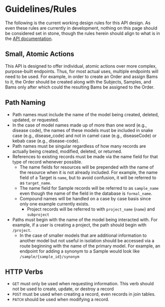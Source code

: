 # Guidelines/Rules

The following is the current working design rules for this API design. As even
these rules are currently in development, nothing on this page should be
considered set in stone, though the rules herein should align to what is in
the [API documentation](/bam_refactor-api/documentation).

## Small, Atomic Actions

This API is designed to offer individual, atomic actions over more complex,
purpose-built endpoints. Thus, for most actual uses, multiple endpoints will
need to be used. For example, in order to create an Order and assign Bams to it,
the Order should be created along with the Subjects, Samples, and Bams only after
which could the resulting Bams be assigned to the Order.

## Path Naming

- Path names must include the name of the model being created, deleted, updated,
or requested.
- In the case of model names made up of more than one word (e.g., disease code),
  the names of these models must be included in snake case (e.g., disease_code)
  and not in camel case (e.g., diseaseCode) or kebab case (e.g., disease-code).
- Path names must be singular regardless of how many records are actually being
  created, modified, deleted, or returned.
- References to existing records must be made via the name field for that type
  of record whenever possible.
  - The name fields for resources will be prepended with the name of the resource
    when it is not already included. For example, the name field of a Target is
    `name`, but to avoid confusion, it will be referred to as `target_name`.
  - The name field for Sample records will be referred to as `sample_name` even
    though the name of the field in the database is `formal_name`.
  - Compound names will be handled on a case by case basis since only one example
    currently exists.
    - Project records will be referred to with `project_name` (`name`) and
      `subproject`
- Paths must begin with the name of the model being interacted with. For example,
  if a user is creating a project, the path should begin with `/project`.
  - In the case of smaller models that are additional information to another
    model but not useful in isolation should be accessed via a route beginning
    with the name of the primary model. For example, an endpoint for adding a
    synonym to a Sample would look like `/sample/{sample_id}/synonym`

## HTTP Verbs

- `GET` must only be used when requesting information. This verb should not
  be used to create, update, or destroy a record
- `POST` must be used when creating a record, even records in join tables.
- `PATCH` should be used when modifying a record.
